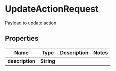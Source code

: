 

# UpdateActionRequest

Payload to update action

## Properties

Name | Type | Description | Notes
------------ | ------------- | ------------- | -------------
**description** | **String** |  | 



